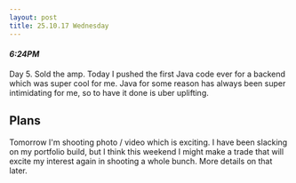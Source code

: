 ```yaml
---
layout: post
title: 25.10.17 Wednesday
---
```


#### *6:24PM*
Day 5. Sold the amp. Today I pushed the first Java code ever for a backend which was super cool for me. Java for some reason has always been super intimidating for me, so to have it done is uber uplifting.

## Plans

Tomorrow I'm shooting photo / video which is exciting. I have been slacking on my portfolio build, but I think this weekend I might make a trade that will excite my interest again in shooting a whole bunch. More details on that later.